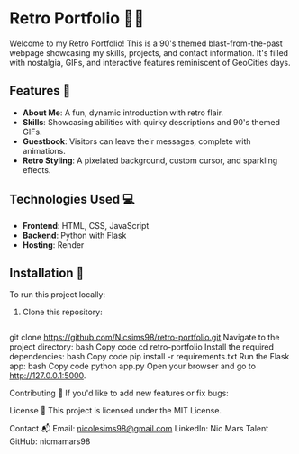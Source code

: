 # Retro Portfolio 🎸✨

Welcome to my Retro Portfolio! This is a 90's themed blast-from-the-past webpage showcasing my skills, projects, and contact information. It's filled with nostalgia, GIFs, and interactive features reminiscent of GeoCities days.

## Features 🚀
- **About Me**: A fun, dynamic introduction with retro flair.
- **Skills**: Showcasing abilities with quirky descriptions and 90's themed GIFs.
- **Guestbook**: Visitors can leave their messages, complete with animations.
- **Retro Styling**: A pixelated background, custom cursor, and sparkling effects.

## Technologies Used 💻
- **Frontend**: HTML, CSS, JavaScript
- **Backend**: Python with Flask
- **Hosting**: Render

## Installation 🔧
To run this project locally:
1. Clone this repository:
   ```bash
git clone https://github.com/Nicsims98/retro-portfolio.git
Navigate to the project directory:
bash
Copy code
cd retro-portfolio
Install the required dependencies:
bash
Copy code
pip install -r requirements.txt
Run the Flask app:
bash
Copy code
python app.py
Open your browser and go to http://127.0.0.1:5000.


Contributing 🤝
If you'd like to add new features or fix bugs:


License 📝
This project is licensed under the MIT License.

Contact 📬
Email: nicolesims98@gmail.com
LinkedIn: Nic Mars Talent
GitHub: nicmamars98
